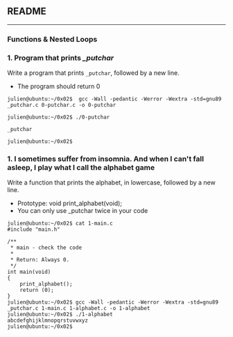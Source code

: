 ## README

---

### Functions & Nested Loops

### 1. Program that prints *_putchar*

Write a program that prints `_putchar`, followed by a new line.

* The program should return 0

```
julien@ubuntu:~/0x02$  gcc -Wall -pedantic -Werror -Wextra -std=gnu89 _putchar.c 0-putchar.c -o 0-putchar

julien@ubuntu:~/0x02$ ./0-putchar 

_putchar

julien@ubuntu:~/0x02$ 
```

### 1. I sometimes suffer from insomnia. And when I can't fall asleep, I play what I call the alphabet game

Write a function that prints the alphabet, in lowercase, followed by a new line.

* Prototype: void print_alphabet(void);
* You can only use _putchar twice in your code

```
julien@ubuntu:~/0x02$ cat 1-main.c
#include "main.h"

/**
 * main - check the code
 *
 * Return: Always 0.
 */
int main(void)
{
    print_alphabet();
    return (0);
}
julien@ubuntu:~/0x02$ gcc -Wall -pedantic -Werror -Wextra -std=gnu89 _putchar.c 1-main.c 1-alphabet.c -o 1-alphabet
julien@ubuntu:~/0x02$ ./1-alphabet 
abcdefghijklmnopqrstuvwxyz
julien@ubuntu:~/0x02$
```

